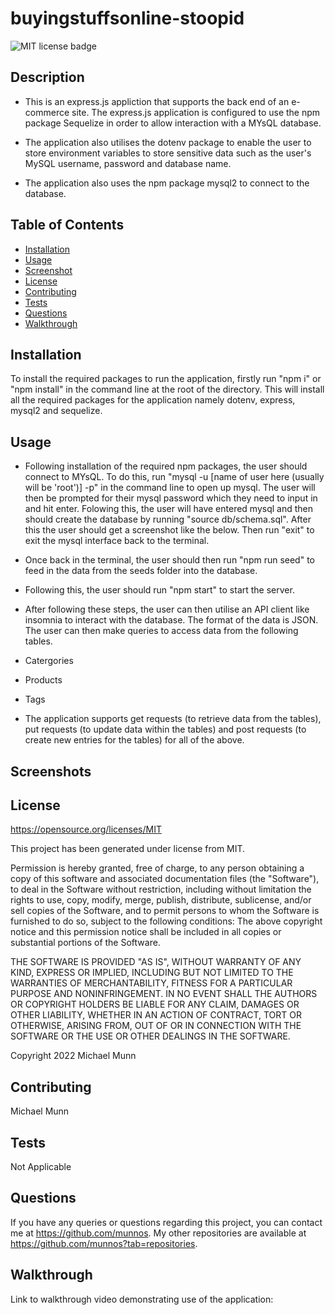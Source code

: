 # buyingstuffsonline-stoopid

![MIT license badge](https://img.shields.io/badge/license-MIT-blue.svg)


## Description

- This is an express.js appliction that supports the back end of an e-commerce site. The express.js application is configured to use the npm package Sequelize in order to allow interaction with a MYsQL database.

- The application also utilises the dotenv package to enable the user to store environment variables to store sensitive data such as the user's MySQL username, password and database name.

- The application also uses the npm package mysql2 to connect to the database.


## Table of Contents
* [Installation](#installation)
* [Usage](#usage)
* [Screenshot](#screenshot)
* [License](#license)
* [Contributing](#contributing)
* [Tests](#tests)
* [Questions](#questions)
* [Walkthrough](#walkthrough)

## Installation 

To install the required packages to run the application, firstly run "npm i" or "npm install" in the command line at the root of the directory. This will install all the required packages for the application namely dotenv, express, mysql2 and sequelize.

## Usage

- Following installation of the required npm packages, the user should connect to MYsQL. To do this, run "mysql -u [name of user here (usually will be 'root')] -p" in the command line to open up mysql. The user will then be prompted for their mysql password which they need to input in and hit enter. Folowing this, the user will have entered mysql and then should create the database by running "source db/schema.sql". After this the user should get a screenshot like the below. Then run "exit" to exit the mysql interface back to the terminal.

- Once back in the terminal, the user should then run "npm run seed" to feed in the data from the seeds folder into the database.

- Following this, the user should run "npm start" to start the server.


- After following these steps, the user can then utilise an API client like insomnia to interact with the database. The format of the data is JSON. The user can then make queries to access data from the following tables.

- Catergories
- Products
- Tags

- The application supports get requests (to retrieve data from the tables), put requests (to update data within the tables) and post requests (to create new entries for the tables) for all of the above.

## Screenshots



## License

https://opensource.org/licenses/MIT

This project has been generated under license from MIT.

Permission is hereby granted, free of charge, to any person obtaining a copy of this software and associated documentation files (the "Software"), to deal in the Software without restriction, including without limitation the rights to use, copy, modify, merge, publish, distribute, sublicense, and/or sell copies of the Software, and to permit persons to whom the Software is furnished to do so, subject to the following conditions: The above copyright notice and this permission notice shall be included in all copies or substantial portions of the Software.

THE SOFTWARE IS PROVIDED "AS IS", WITHOUT WARRANTY OF ANY KIND, EXPRESS OR IMPLIED, INCLUDING BUT NOT LIMITED TO THE WARRANTIES OF MERCHANTABILITY, FITNESS FOR A PARTICULAR PURPOSE AND NONINFRINGEMENT. IN NO EVENT SHALL THE AUTHORS OR COPYRIGHT HOLDERS BE LIABLE FOR ANY CLAIM, DAMAGES OR OTHER LIABILITY, WHETHER IN AN ACTION OF CONTRACT, TORT OR OTHERWISE, ARISING FROM, OUT OF OR IN CONNECTION WITH THE SOFTWARE OR THE USE OR OTHER DEALINGS IN THE SOFTWARE.

Copyright 2022 Michael Munn

## Contributing
Michael Munn

## Tests
Not Applicable

## Questions

If you have any queries or questions regarding this project, you can contact me at https://github.com/munnos. My other repositories are available at https://github.com/munnos?tab=repositories.

## Walkthrough

Link to walkthrough video demonstrating use of the application: 
